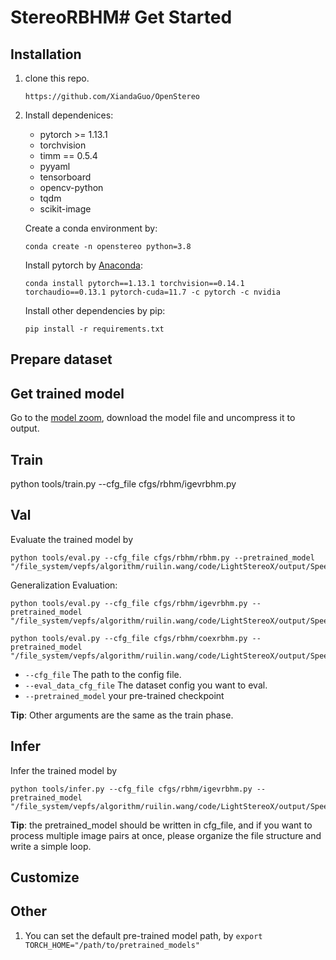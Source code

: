 # StereoRBHM# Get Started

## Installation

1. clone this repo.
    ```
    https://github.com/XiandaGuo/OpenStereo
    ```
2. Install dependenices:
    - pytorch >= 1.13.1
    - torchvision
    - timm == 0.5.4
    - pyyaml
    - tensorboard
    - opencv-python
    - tqdm
    - scikit-image

   Create a conda environment by:
   ```
   conda create -n openstereo python=3.8 
   ```
   
   Install pytorch by [Anaconda](https://pytorch.org/get-started/locally/):
   ```
   conda install pytorch==1.13.1 torchvision==0.14.1 torchaudio==0.13.1 pytorch-cuda=11.7 -c pytorch -c nvidia
   ```
   Install other dependencies by pip:
   ```
   pip install -r requirements.txt
   ```

## Prepare dataset


## Get trained model

Go to the [model zoom](), download the model file and uncompress it to output.

## Train
python tools/train.py --cfg_file cfgs/rbhm/igevrbhm.py

## Val

Evaluate the trained model by
```
python tools/eval.py --cfg_file cfgs/rbhm/rbhm.py --pretrained_model "/file_system/vepfs/algorithm/ruilin.wang/code/LightStereoX/output/SpeedBumpDataset/RBHM/rbhm_v4/ckpt/epoch_34/pytorch_model.bin"
```
Generalization Evaluation:
```
python tools/eval.py --cfg_file cfgs/rbhm/igevrbhm.py --pretrained_model "/file_system/vepfs/algorithm/ruilin.wang/code/LightStereoX/output/SpeedBumpDataset/COEX/coex_rbhm_v4_new/ckpt/epoch_60/pytorch_model.bin"

python tools/eval.py --cfg_file cfgs/rbhm/coexrbhm.py --pretrained_model "/file_system/vepfs/algorithm/ruilin.wang/code/LightStereoX/output/SpeedBumpDataset/COEX/coex_rbhm_v4_new/ckpt/epoch_60/pytorch_model.bin"
```

- `--cfg_file` The path to the config file.
- `--eval_data_cfg_file` The dataset config you want to eval.
- `--pretrained_model` your pre-trained checkpoint

**Tip**: Other arguments are the same as the train phase.

## Infer

Infer the trained model by
```
python tools/infer.py --cfg_file cfgs/rbhm/igevrbhm.py --pretrained_model "/file_system/vepfs/algorithm/ruilin.wang/code/LightStereoX/output/SpeedBumpDataset/COEX/coex_rbhm_v4_new/ckpt/epoch_60/pytorch_model.bin"
```
**Tip**: the pretrained_model should be written in cfg_file, and if you want to process multiple image pairs at once, please organize the file structure and write a simple loop.


## Customize

## Other
1. You can set the default pre-trained model path, by `export TORCH_HOME="/path/to/pretrained_models"`
